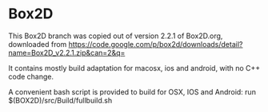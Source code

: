 Box2D
=====

This Box2D branch was copied out of version 2.2.1 of Box2D.org, downloaded from https://code.google.com/p/box2d/downloads/detail?name=Box2D_v2.2.1.zip&can=2&q=

It contains mostly build adaptation for macosx, ios and android, with no C++ code change.

A convenient bash script is provided to build for OSX, IOS and Android: run $(BOX2D)/src/Build/fullbuild.sh
